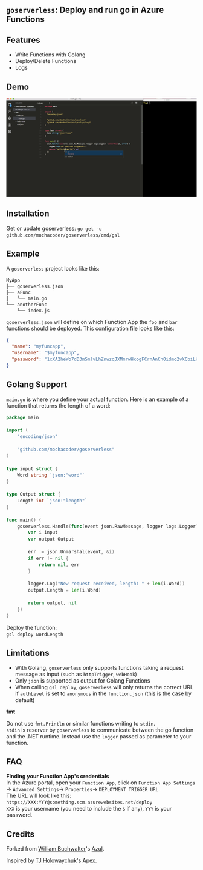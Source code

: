 ## `goserverless`: Deploy and run go in Azure Functions

## Features
* Write Functions with Golang
* Deploy/Delete Functions
* Logs

## Demo

![demo](demo2.gif)

## Installation
Get or update goserverless:
`go get -u github.com/mochacoder/goserverless/cmd/gsl`

## Example

A `goserverless` project looks like this:

```
MyApp
├── goserverless.json
├── aFunc
│   └── main.go
└── anotherFunc
    └── index.js
```

`goserverless.json` will define on which Function App the `foo` and `bar` functions should be deployed.
This configuration file looks like this:

```json
{
  "name": "myfuncapp",
  "username": "$myfuncapp",
  "password": "1xXA2heWo7dD3mSmlvLhZnwzqJXMmrwHxogFCrnAnCn0idmo2vXCbiLKqqtY"
}
```


## Golang Support

`main.go` is where you define your actual function.
Here is an example of a function that returns the length of a word:
```go
package main

import (
	"encoding/json"

	"github.com/mochacoder/goserverless"
)

type input struct {
	Word string `json:"word"`
}

type Output struct {
	Length int `json:"length"`
}

func main() {
	goserverless.Handle(func(event json.RawMessage, logger logs.Logger) (interface{}, error) {
		var i input
		var output Output

		err := json.Unmarshal(event, &i)
		if err != nil {
			return nil, err
		}
		
		logger.Log("New request received, length: " + len(i.Word))
		output.Length = len(i.Word)

		return output, nil
	})
}

```

Deploy the function:  
`gsl deploy wordLength`

## Limitations

* With Golang, `goserverless` only supports functions taking a request message as input (such as `httpTrigger`, `webHook`)
* Only `json` is supported as output for Golang Functions
* When calling `gsl deploy`, `goserverless` will only returns the correct URL if `authLevel` is set to `anonymous` in the `function.json` (this is the case by default)


**fmt**

Do not use `fmt.Println` or similar functions writing to `stdin`.   
`stdin` is reserver by `goserverless` to communicate between the go function and the .NET runtime.
Instead use the `logger` passed as parameter to your function.


## FAQ

**Finding your Function App's credentials**  
In the Azure portal, open your `Function App`, click on `Function App Settings` -> `Advanced Settings`-> `Properties`-> `DEPLOYMENT TRIGGER URL`.  
The URL will look like this: `https://XXX:YYY@something.scm.azurewebsites.net/deploy`  
`XXX` is your username (you need to include the `$` if any), `YYY` is your password.

## Credits
Forked from [William Buchwalter](https://twitter.com/wbuchw)'s [Azul](https://github.com/wbuchwalter/azul.git).

Inspired by [TJ Holowaychuk](https://twitter.com/tjholowaychuk)'s [Apex](https://github.com/apex/apex).
